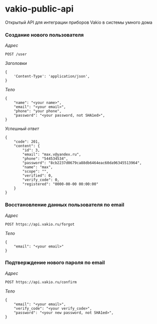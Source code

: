 # vakio-public-api
Открытый API для интеграции приборов Vakio в системы умного дома

### Создание нового пользователя

*Адрес* 
```
POST /user
```

*Заголовки*
```
{
    'Content-Type': 'application/json',
}
```
*Тело*
```
{
    "name": "<your name>",
    "email": "<your email>",
    "phone": "your phone",
    "password": "<your password, not SHA1ed>",
}
```

*Успешный ответ*
```
{
    "code": 201,
    "content": {
        "id": 3,
        "email": "max.v@yandex.ru",
        "phone": "544534534",
        "password": "8cb2237d0679ca88db6464eac60da96345513964",
        "name": "max",
        "scope": "",
        "verified": 0,
        "verify_code": 0,
        "registered": "0000-00-00 00:00:00"
    }
}
```

### Восстановление данных пользователя по email

*Адрес* 
```
POST https://api.vakio.ru/forgot
```
*Тело*
```
{
    "email": "<your email>"
}
```

### Подтверждение нового пароля по email

*Адрес* 
```
POST https://api.vakio.ru/confirm
```
*Тело*
```
{
    "email": "<your email>",
    "verify_code": "<your verify_code>",
    "password": "<your new password, not SHA1ed>",
}
```
